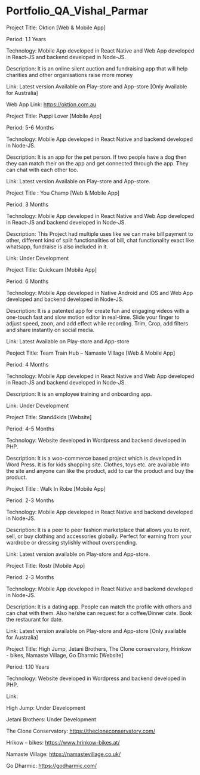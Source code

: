 # Portfolio_QA_Vishal_Parmar

Project Title: Oktion [Web & Mobile App]

Period: 1.1 Years 

Technology: Mobile App developed in React Native and Web App developed in React-JS and backend developed in Node-JS.

Description: It is an online silent auction and fundraising app that will help charities and other organisations raise more money

Link: Latest version Available on Play-store and App-store [Only Available for Australia]

Web App Link: https://oktion.com.au
   


Project Title: Puppi Lover [Mobile App]

Period: 5-6 Months

Technology: Mobile App developed in React Native and backend developed in Node-JS.

Description: It is an app for the pet person. If two people have a dog then they can match their on the app and get connected through the app. They can chat with each other too.

Link: Latest version Available on Play-store and App-store.



Project Title : You Champ [Web & Mobile App]

Period: 3 Months

Technology: Mobile App developed in React Native and Web App developed in React-JS and backend developed in Node-JS.

Description: This Project had multiple uses like we can make bill payment  to other, different kind of split functionalities of bill, chat functionality exact like whatsapp, fundraise is also included in it.

Link: Under Development



Project Title: Quickcam [Mobile App]

Period: 6 Months

Technology: Mobile App developed in Native Android and iOS and Web App developed and backend developed in Node-JS.

Description: It is a patented app for create fun and engaging videos with a one-touch fast and slow motion editor in real-time. Slide your finger to adjust speed, zoon, and add effect while recording. Trim, Crop, add filters and share instantly on social media.

Link: Latest Available on Play-store and App-store



Peoject Title: Team Train Hub – Namaste Village  [Web & Mobile App]

Period: 4 Months

Technology: Mobile App developed in React Native and Web App developed in React-JS and backend developed in Node-JS.

Description: It is an employee training and onboarding app. 

Link: Under Development



Project Title: Stand4kids [Website]

Period: 4-5 Months

Technology: Website developed in Wordpress and backend developed in PHP.

Description: It is a woo-commerce based project which is developed in Word Press. It is for kids shopping site. Clothes, toys etc. are available into the site and anyone can like the product, add to car the product and buy the product.



Project Title : Walk In Robe [Mobile App]

Period: 2-3 Months

Technology: Mobile App developed in React Native and backend developed in Node-JS.

Description: It is a peer to peer fashion marketplace that allows you to rent, sell, or buy clothing and accessories globally. Perfect for earning from your wardrobe or dressing stylishly without overspending.

Link: Latest version available on Play-store and App-store.



Project Title: Rostr [Mobile App]

Period: 2-3 Months	

Technology: Mobile App developed in React Native and backend developed in Node-JS.

Description: It is a dating app. People can match the profile with others and can chat with them. Also he/she can request for a coffee/Dinner date. Book the restaurant for date.

Link: Latest version available on Play-store and App-store [Only available for Australia]



Project Title: High Jump, Jetani Brothers, The Clone conservatory, Hrinkow - bikes, Namaste Village, Go Dharmic [Website]

Period: 1.10 Years

Technology: Website developed in Wordpress and backend developed in PHP.

Link:

High Jump: Under Development

Jetani Brothers: Under Development

The Clone Conservatory: https://thecloneconservatory.com/

Hrikow – bikes: https://www.hrinkow-bikes.at/

Namaste Village: https://namastevillage.co.uk/

Go Dharmic: https://godharmic.com/

